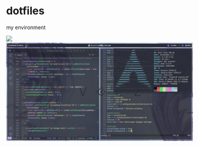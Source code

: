 # dotfiles
my environment

![](https://raw.githubusercontent.com/tawainfer/dotfiles/images/dm.png)
![](https://raw.githubusercontent.com/tawainfer/dotfiles/images/desktop.png)
